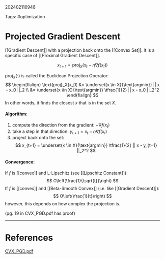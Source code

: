 202402110946

Tags: #optimization 

# Projected Gradient Descent
[[Gradient Descent]] with a projection back onto the [[Convex Set]].  It is a specific case of [[Proximal Gradient Descent]].

$$
x_{t+1} = \text{proj}_X(x_t - \eta \nabla f(x_t))
$$

$\text{proj}_X (\cdot)$ is called the Euclidean Projection Operator:
$$
\begin{flalign}
\text{proj}_X(x_0) &= \underset{x \in X}{\text{argmin}} || x - x_0 ||_2 \\
&= \underset{x \in X}{\text{argmin}} \tfrac{1}{2} || x - x_0 ||_2^2
\end{flalign}
$$
In other words, it finds the closest $x$ that is in the set $X$.

#### Algorithm:
1. compute the direction from the gradient: $-\nabla f(x_t)$
2. take a step in that direction: $y_{t+1} = x_t - \eta \nabla f(x_t)$
3. project back onto the set:
$$
x_{t+1} = \underset{x \in X}{\text{argmin}} \tfrac{1}{2} || x - y_{t+1} ||_2^2
$$

#### Convergence:
If $f$ is [[convex]] and L-Lipschitz (see [[Lipschitz Constant]]):
$$
O\left(\frac{1}{\sqrt{t}}\right)
$$
If $f$ is [[convex]] and [[Beta-Smooth Convex]] (i.e. like [[Gradient Descent]]):
$$
O\left(\frac{1}{t}\right)
$$
however, this depends on how complex the projection is.


(pg. 19 in CVX_PGD.pdf has proof)

---
# References
[CVX_PGD.pdf](https://angms.science/doc/CVX/CVX_PGD.pdf)